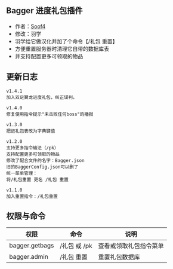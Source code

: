 ## Bagger 进度礼包插件
- 作者：[Soof4](https://github.com/Soof4)
- 修改：羽学
- 羽学给它做汉化并加了个命令【/礼包 重置】  
- 方便重置服务器时清理它自带的数据库表
- 并支持配置更多可领取的物品

## 更新日志
```
v1.4.1
加入双足翼龙进度礼包，纠正误判。

v1.4.0
修复使用指令提示"未击败任何boss"的播报

v1.3.0
把进礼包表改为字典键值

v1.2.0
支持更多指令输法（/pk）
支持配置更多可领取的物品
修改了配合文件的名字：Bagger.json
旧的BaggerConfig.json可以删了
统一菜单管理：
将/礼包重置 更名 /礼包 重置

v1.1.0
加入重置指令：/礼包重置
```

## 权限与命令
|权限  | 命令   | 说明 |
|-------------|-------------|-------------|
|bagger.getbags |/礼包 或 /pk|  查看或领取礼包指令菜单 |
|bagger.admin |/礼包 重置 | 重置礼包数据库 |
